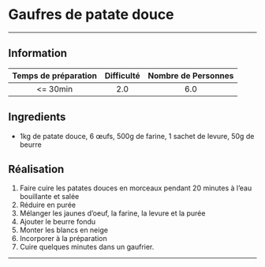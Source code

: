 # Gaufres de patate douce



---

## Information

| Temps de préparation  | Difficulté    | Nombre de Personnes |
|:---------------------:|:-------------:|:-------------------:|
| <= 30min            | 2.0  | 6.0        |

## Ingredients

- 1kg de patate douce, 6 œufs, 500g de farine, 1 sachet de levure, 50g de beurre


## Réalisation

1. Faire cuire les patates douces en morceaux pendant 20 minutes à l’eau bouillante et salée
1. Réduire en purée
1. Mélanger les jaunes d’oeuf, la farine, la levure et la purée
1. Ajouter le beurre fondu
1. Monter les blancs en neige
1. Incorporer à la préparation
1. Cuire quelques minutes dans un gaufrier.


---


